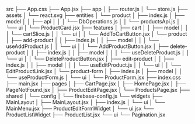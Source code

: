 src
├── App.css
├── App.jsx
├── app
│   ├── router.js
│   └── store.js
├── assets
│   └── react.svg
├── entities
│   └── product
│       ├── index.js
│       ├── model
│       │   ├── api
│       │   │   └── DbOperations.js
│       │   └── productsApi.js
│       └── ui
│           └── ProductCard.jsx
├── features
│   ├── cart
│   │   ├── model
│   │   │   └── cartSlice.js
│   │   └── ui
│   │       └── AddToCartButton.jsx
│   └── product
│       ├── add-product
│       │   ├── index.js
│       │   ├── model
│       │   │   └── useAddProduct.js
│       │   └── ui
│       │       └── AddProductButton.jsx
│       ├── delete-product
│       │   ├── index.js
│       │   ├── model
│       │   │   └── useDeleteProduct.js
│       │   └── ui
│       │       └── DeleteProductButton.jsx
│       ├── edit-product
│       │   ├── index.js
│       │   ├── model
│       │   │   └── useEditProduct.js
│       │   └── ui
│       │       └── EditProductLink.jsx
│       └── product-form
│           ├── index.js
│           ├── model
│           │   └── useProductForm.js
│           └── ui
│               └── ProductForm.jsx
├── index.css
├── main.jsx
├── pages
│   ├── CartPage.jsx
│   ├── HomePage.jsx
│   ├── PageNotFound.jsx
│   ├── ProductEditPage.jsx
│   └── ProductsPage.jsx
├── shared
│   └── config
│       └── firebase-config.js
└── widgets
    ├── MainLayout
    │   ├── MainLayout.jsx
    │   ├── index.js
    │   └── ui
    │       └── MainMenu.jsx
    ├── ProductEditFormWidget
    │   └── ui.jsx
    └── ProductListWidget
        ├── ProductList.jsx
        └── ui
            └── Pagination.jsx